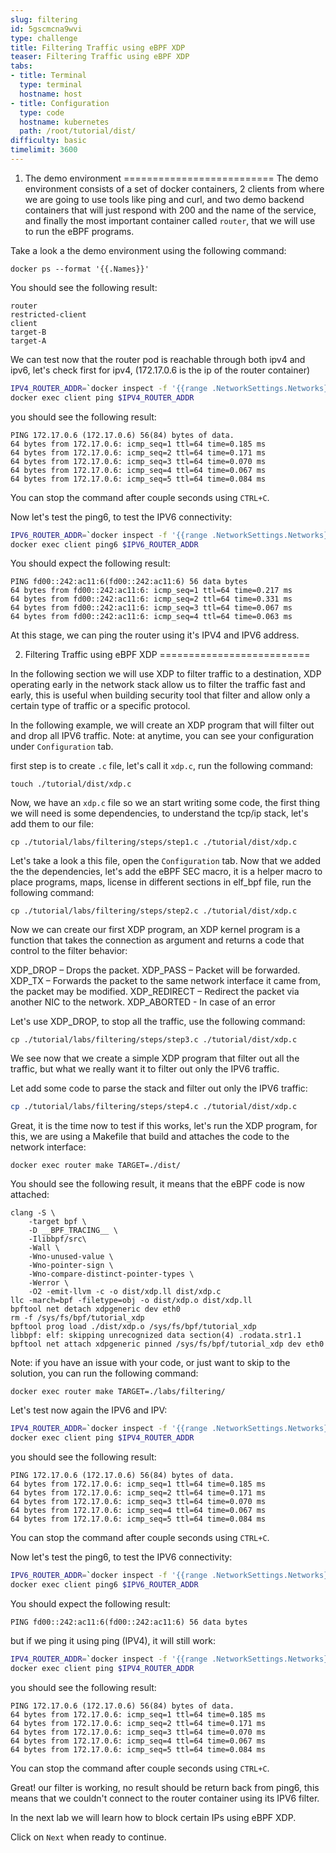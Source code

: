 ```yaml
---
slug: filtering
id: 5gscmcna9wvi
type: challenge
title: Filtering Traffic using eBPF XDP
teaser: Filtering Traffic using eBPF XDP
tabs:
- title: Terminal
  type: terminal
  hostname: host
- title: Configuration
  type: code
  hostname: kubernetes
  path: /root/tutorial/dist/
difficulty: basic
timelimit: 3600
---
```


1. The demo environment
==========================
The demo environment consists of a set of docker containers, 2 clients from where we are going to use tools like ping and curl, and two demo backend containers that will just respond with 200 and the name of the service, and finally the most important container called `router`, that we will use to run the eBPF programs.

Take a look a the demo environment using the following command:
```
docker ps --format '{{.Names}}'
```
You should see the following result:

```
router
restricted-client
client
target-B
target-A
```

We can test now that the router pod is reachable through both ipv4 and ipv6, let's check first for ipv4, (172.17.0.6 is the ip of the router container)

```bash
IPV4_ROUTER_ADDR=`docker inspect -f '{{range .NetworkSettings.Networks}}{{.IPAddress}}{{end}}' router`
docker exec client ping $IPV4_ROUTER_ADDR
```

you should see the following result:

```
PING 172.17.0.6 (172.17.0.6) 56(84) bytes of data.
64 bytes from 172.17.0.6: icmp_seq=1 ttl=64 time=0.185 ms
64 bytes from 172.17.0.6: icmp_seq=2 ttl=64 time=0.171 ms
64 bytes from 172.17.0.6: icmp_seq=3 ttl=64 time=0.070 ms
64 bytes from 172.17.0.6: icmp_seq=4 ttl=64 time=0.067 ms
64 bytes from 172.17.0.6: icmp_seq=5 ttl=64 time=0.084 ms
```

You can stop the command after couple seconds using `CTRL+C`.

Now let's test the ping6, to test the IPV6 connectivity:

```bash
IPV6_ROUTER_ADDR=`docker inspect -f '{{range .NetworkSettings.Networks}}{{.GlobalIPv6Address}}{{end}}' router`
docker exec client ping6 $IPV6_ROUTER_ADDR
```

You should expect the following result:

```
PING fd00::242:ac11:6(fd00::242:ac11:6) 56 data bytes
64 bytes from fd00::242:ac11:6: icmp_seq=1 ttl=64 time=0.217 ms
64 bytes from fd00::242:ac11:6: icmp_seq=2 ttl=64 time=0.331 ms
64 bytes from fd00::242:ac11:6: icmp_seq=3 ttl=64 time=0.067 ms
64 bytes from fd00::242:ac11:6: icmp_seq=4 ttl=64 time=0.063 ms

```

At this stage, we can ping the router using it's IPV4 and IPV6 address.


2. Filtering Traffic using eBPF XDP
==========================

In the following section we will use XDP to filter traffic to a destination, XDP operating early in the network stack allow us to filter the traffic fast and early, this is useful when building security tool that filter and allow only a certain type of traffic or a specific protocol.


In the following example, we will create an XDP program that will filter out and drop all IPV6 traffic.
Note: at anytime, you can see your configuration under `Configuration` tab.

first step is to create `.c` file, let's call it `xdp.c`, run the following command:

```
touch ./tutorial/dist/xdp.c
```
Now, we have an `xdp.c` file so we an start writing some code, the first thing we will need is some dependencies, to understand the tcp/ip stack, let's add them to our file:

```
cp ./tutorial/labs/filtering/steps/step1.c ./tutorial/dist/xdp.c
```

Let's take a look a this file, open the `Configuration` tab.
Now that we added the the dependencies, let's add the eBPF SEC macro, it is a helper macro to place programs, maps, license in different sections in elf_bpf file, run the following command:

```
cp ./tutorial/labs/filtering/steps/step2.c ./tutorial/dist/xdp.c
```

Now we can create our first XDP program, an XDP kernel program is a function that takes the connection as argument and returns a code that control to the filter behavior:

XDP_DROP – Drops the packet.
XDP_PASS – Packet will be forwarded.
XDP_TX – Forwards the packet to the same network interface it came from, the packet may be modified.
XDP_REDIRECT – Redirect the packet via another NIC to the network.
XDP_ABORTED - In case of an error

Let's use XDP_DROP, to stop all the traffic, use the following command:

```
cp ./tutorial/labs/filtering/steps/step3.c ./tutorial/dist/xdp.c
```

We see now that we create a simple XDP program that filter out all the traffic, but what we really want it to filter out only the IPV6 traffic.

Let add some code to parse the stack and filter out only the IPV6 traffic:

```bash
cp ./tutorial/labs/filtering/steps/step4.c ./tutorial/dist/xdp.c
```

Great, it is the time now to test if this works, let's run the XDP program, for this, we are using a Makefile that build and attaches the code to the network interface:

```
docker exec router make TARGET=./dist/
```

You should see the following result, it means that the eBPF code is now attached:
```
clang -S \
    -target bpf \
    -D __BPF_TRACING__ \
    -Ilibbpf/src\
    -Wall \
    -Wno-unused-value \
    -Wno-pointer-sign \
    -Wno-compare-distinct-pointer-types \
    -Werror \
    -O2 -emit-llvm -c -o dist/xdp.ll dist/xdp.c
llc -march=bpf -filetype=obj -o dist/xdp.o dist/xdp.ll
bpftool net detach xdpgeneric dev eth0
rm -f /sys/fs/bpf/tutorial_xdp
bpftool prog load ./dist/xdp.o /sys/fs/bpf/tutorial_xdp
libbpf: elf: skipping unrecognized data section(4) .rodata.str1.1
bpftool net attach xdpgeneric pinned /sys/fs/bpf/tutorial_xdp dev eth0
```

Note: if you have an issue with your code, or just want to skip to the solution, you can run the following command:
```
docker exec router make TARGET=./labs/filtering/
```

Let's test now again the IPV6 and IPV:

```bash
IPV4_ROUTER_ADDR=`docker inspect -f '{{range .NetworkSettings.Networks}}{{.IPAddress}}{{end}}' router`
docker exec client ping $IPV4_ROUTER_ADDR
```

you should see the following result:

```
PING 172.17.0.6 (172.17.0.6) 56(84) bytes of data.
64 bytes from 172.17.0.6: icmp_seq=1 ttl=64 time=0.185 ms
64 bytes from 172.17.0.6: icmp_seq=2 ttl=64 time=0.171 ms
64 bytes from 172.17.0.6: icmp_seq=3 ttl=64 time=0.070 ms
64 bytes from 172.17.0.6: icmp_seq=4 ttl=64 time=0.067 ms
64 bytes from 172.17.0.6: icmp_seq=5 ttl=64 time=0.084 ms
```

You can stop the command after couple seconds using `CTRL+C`.

Now let's test the ping6, to test the IPV6 connectivity:

```bash
IPV6_ROUTER_ADDR=`docker inspect -f '{{range .NetworkSettings.Networks}}{{.GlobalIPv6Address}}{{end}}' router`
docker exec client ping6 $IPV6_ROUTER_ADDR
```

You should expect the following result:

```
PING fd00::242:ac11:6(fd00::242:ac11:6) 56 data bytes

```

but if we ping it using ping (IPV4), it will still work:
```bash
IPV4_ROUTER_ADDR=`docker inspect -f '{{range .NetworkSettings.Networks}}{{.IPAddress}}{{end}}' router`
docker exec client ping $IPV4_ROUTER_ADDR
```

you should see the following result:

```
PING 172.17.0.6 (172.17.0.6) 56(84) bytes of data.
64 bytes from 172.17.0.6: icmp_seq=1 ttl=64 time=0.185 ms
64 bytes from 172.17.0.6: icmp_seq=2 ttl=64 time=0.171 ms
64 bytes from 172.17.0.6: icmp_seq=3 ttl=64 time=0.070 ms
64 bytes from 172.17.0.6: icmp_seq=4 ttl=64 time=0.067 ms
64 bytes from 172.17.0.6: icmp_seq=5 ttl=64 time=0.084 ms
```

You can stop the command after couple seconds using `CTRL+C`.

Great! our filter is working, no result should be return back from ping6, this means that we couldn't connect to the router container using its IPV6 filter.


In the next lab we will learn how to block certain IPs using eBPF XDP.

Click on `Next` when ready to continue.